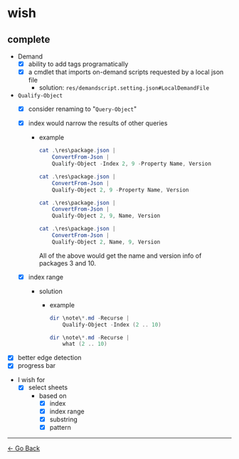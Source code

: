 # wish

## complete

- Demand
  - [x] ability to add tags programatically
  - [x] a cmdlet that imports on-demand scripts requested by a local json file
    - solution: ``res/demandscript.setting.json#LocalDemandFile``

- ``Qualify-Object``
  - [x] consider renaming to "``Query-Object``"
  - [x] index would narrow the results of other queries

    - example

      ```powershell
      cat .\res\package.json |
          ConvertFrom-Json |
          Qualify-Object -Index 2, 9 -Property Name, Version
      ```

      ```powershell
      cat .\res\package.json |
          ConvertFrom-Json |
          Qualify-Object 2, 9 -Property Name, Version
      ```

      ```powershell
      cat .\res\package.json |
          ConvertFrom-Json |
          Qualify-Object 2, 9, Name, Version
      ```

      ```powershell
      cat .\res\package.json |
          ConvertFrom-Json |
          Qualify-Object 2, Name, 9, Version
      ```

      All of the above would get the name and version info of
      packages 3 and 10.

  - [x] index range
    - solution
      - example

        ```powershell
        dir \note\*.md -Recurse |
            Qualify-Object -Index (2 .. 10)
        ```

        ```powershell
        dir \note\*.md -Recurse |
            what (2 .. 10)
        ```

- [x] better edge detection
- [x] progress bar
- I wish for
  - [x] select sheets
    - based on
      - [x] index
      - [x] index range
      - [x] substring
      - [x] pattern

---
[← Go Back](../readme.md)

